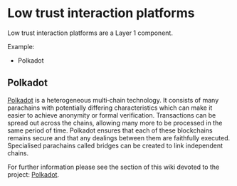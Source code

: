 # Low trust interaction platforms

Low trust interaction platforms are a Layer 1 component.

Example:

  * Polkadot

## Polkadot
[Polkadot](Polkadot.md) is a heterogeneous multi‑chain technology. It consists of many parachains with potentially differing characteristics which can make it easier to achieve anonymity or formal verification. Transactions can be spread out across the chains, allowing many more to be processed in the same period of time. Polkadot ensures that each of these blockchains remains secure and that any dealings between them are faithfully executed. Specialised parachains called bridges can be created to link independent chains.

For further information please see the section of this wiki devoted to the project: [Polkadot](Polkadot.md).
